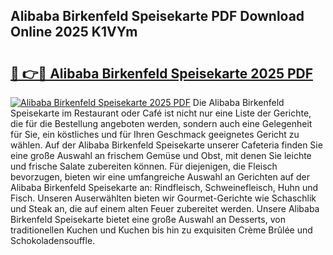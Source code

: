 ## Alibaba Birkenfeld Speisekarte PDF Download Online 2025 K1VYm

# <h2><a href="http://gccqkag.nevu.top/?p=Alibaba+Birkenfeld+Speisekarte">🔗 👉🔴 Alibaba Birkenfeld Speisekarte 2025 PDF</a></h2>

[![Alibaba Birkenfeld Speisekarte 2025 PDF](https://i.imgur.com/dBaPXMq.png)](http://gccqkag.nevu.top/?p=Alibaba+Birkenfeld+Speisekarte)
Die Alibaba Birkenfeld Speisekarte im Restaurant oder Café ist nicht nur eine Liste der Gerichte, die für die Bestellung angeboten werden, sondern auch eine Gelegenheit für Sie, ein köstliches und für Ihren Geschmack geeignetes Gericht zu wählen. Auf der Alibaba Birkenfeld Speisekarte unserer Cafeteria finden Sie eine große Auswahl an frischem Gemüse und Obst, mit denen Sie leichte und frische Salate zubereiten können. Für diejenigen, die Fleisch bevorzugen, bieten wir eine umfangreiche Auswahl an Gerichten auf der Alibaba Birkenfeld Speisekarte an: Rindfleisch, Schweinefleisch, Huhn und Fisch. Unseren Auserwählten bieten wir Gourmet-Gerichte wie Schaschlik und Steak an, die auf einem alten Feuer zubereitet werden. Unsere Alibaba Birkenfeld Speisekarte bietet eine große Auswahl an Desserts, von traditionellen Kuchen und Kuchen bis hin zu exquisiten Crème Brûlée und Schokoladensouffle.
